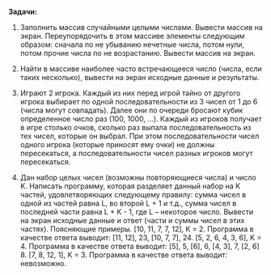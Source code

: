 **Задачи:**
1. Заполнить массив случайными целыми числами. Вывести массив на экран. Переупорядочить
в этом массиве элементы следующим образом: сначала по не убыванию нечетные числа,
потом нули, потом прочие числа по не возрастанию. Вывести массив на экран.

2. Найти в массиве наиболее часто встречающееся число (числа, если таких несколько),
вывести на экран исходные данные и результаты.

3. Играют 2 игрока. Каждый из них перед игрой тайно от другого игрока выбирает по одной
последовательности из 3 чисел от 1 до 6 (числа могут совпадать). Далее они по очереди
бросают кубик определенное число раз (100, 1000, ...). Каждый из игроков получает в игре
столько очков, сколько раз выпала последовательность из тех чисел, которые он выбрал. При
этом последовательности чисел одного игрока (которые приносят ему очки) не должны
пересекаться, а последовательности чисел разных игроков могут пересекаться.

4. Дан набор целых чисел (возможны повторяющиеся числа) и число K. Написать программу, которая разделяет данный набор на K частей, удовлетворяющих следующему правилу: сумма чисел в одной из частей равна L, во второй L + 1 и т.д., сумма чисел в последней части равна L + K - 1, где L – некоторое число.
Вывести на экран исходные данные и ответ (части и суммы чисел в этих частях). Поясняющие примеры. [10, 11, 7, 7, 12], K = 2. Программа в качестве ответа выводит: [11, 12], 23, [10, 7, 7], 24. [5, 2, 6, 4, 3, 6], K = 4. Программа в качестве ответа выводит: [5], 5, [6], 6, [4, 3], 7, [2, 6] 8. [7, 8, 12, 1], K = 3. Программа в качестве ответа выводит: невозможно.


